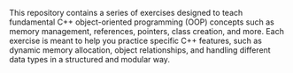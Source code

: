 This repository contains a series of exercises designed to teach fundamental C++ object-oriented programming (OOP) concepts such as memory management, references, pointers, class creation, and more. Each exercise is meant to help you practice specific C++ features, such as dynamic memory allocation, object relationships, and handling different data types in a structured and modular way.
